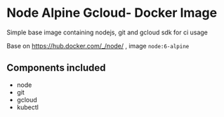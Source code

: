 # Node Alpine Gcloud- Docker Image

Simple base image containing nodejs, git and gcloud sdk for ci usage

Base on https://hub.docker.com/_/node/ , image `node:6-alpine`

## Components included
* node
* git
* gcloud
* kubectl
